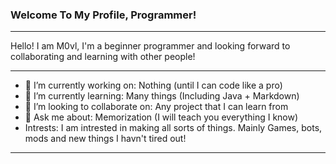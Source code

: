 ### Welcome To My Profile, Programmer!
---
Hello! I am M0vl, I'm a beginner programmer and looking forward to collaborating and learning with other people!

---
- 🔭 I’m currently working on: Nothing (until I can code like a pro)
- 🌱 I’m currently learning: Many things (Including Java + Markdown)
- 👯 I’m looking to collaborate on: Any project that I can learn from
- 💬 Ask me about: Memorization (I will teach you everything I know)
- Intrests: I am intrested in making all sorts of things. Mainly Games, bots, mods and new things I havn't tired out!
---
